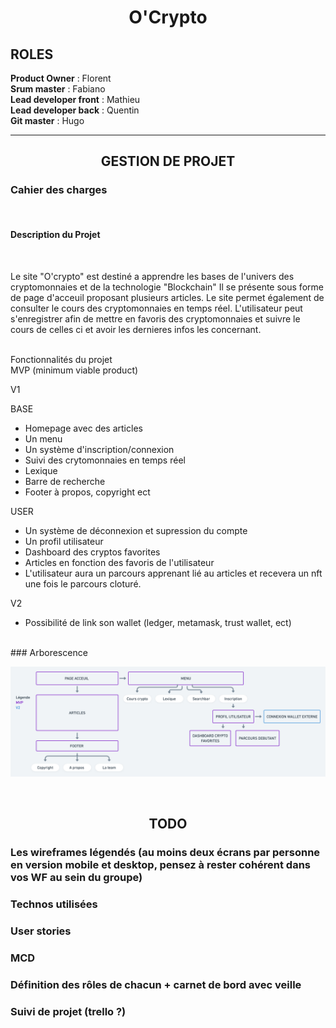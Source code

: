 
# <center>O'Crypto </center>

## ROLES  
  
**Product Owner** : Florent  
**Srum master** : Fabiano  
**Lead developer front** : Mathieu  
**Lead developer back** : Quentin  
**Git master** : Hugo  
  
  -------------

## <center>GESTION DE PROJET</center>


  
### Cahier des charges        
<br />
  
#### Description du Projet
<br />
  
Le site "O'crypto" est destiné a apprendre les bases de l'univers des cryptomonnaies et de la technologie "Blockchain" 
Il se présente sous forme de page d'acceuil proposant plusieurs articles. Le site permet également de consulter le cours des cryptomonnaies en temps réel.
L'utilisateur peut s'enregistrer afin de mettre en favoris des cryptomonnaies et suivre le cours de celles ci et avoir les dernieres infos les concernant.

<br />
Fonctionnalités du projet  

<br />
MVP (minimum viable product)  

V1

BASE
- Homepage avec des articles 
- Un menu
- Un système d'inscription/connexion 
- Suivi des crytomonnaies en temps réel
- Lexique
- Barre de recherche 
- Footer à propos, copyright ect 

USER 

- Un système de déconnexion et supression du compte
- Un profil utilisateur
- Dashboard des cryptos favorites 
- Articles en fonction des favoris de l'utilisateur 
- L'utilisateur aura un parcours apprenant lié au articles et recevera un nft une fois le parcours cloturé. 

V2 

- Possibilité de link son wallet (ledger, metamask, trust wallet, ect)

<br />
### Arborescence 

![Arborescence o'crypto](/Assets/images/Arborescence%20O'Crypto%402x.png)

<br />

## <center>TODO</center> 
### Les wireframes légendés (au moins deux écrans par personne en version mobile et desktop, pensez à rester cohérent dans vos WF au sein du groupe)
### Technos utilisées 
### User stories 
### MCD 
### Définition des rôles de chacun + carnet de bord avec veille 
### Suivi de projet (trello ?)




